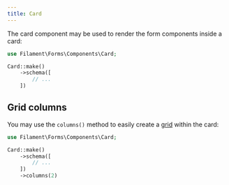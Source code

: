 ```yaml
---
title: Card
---
```


The card component may be used to render the form components inside a card:

```php
use Filament\Forms\Components\Card;

Card::make()
    ->schema([
        // ...
    ])
```

## Grid columns

You may use the `columns()` method to easily create a [grid](grid) within the card:

```php
use Filament\Forms\Components\Card;

Card::make()
    ->schema([
        // ...
    ])
    ->columns(2)
```
